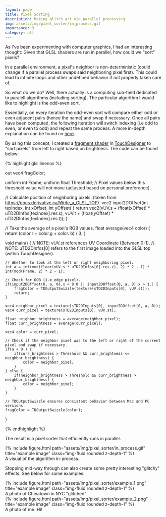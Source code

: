 ```yaml
---
layout: page
title: Pixel Sorting
description: Making glitch art via parallel processing.
img: assets/img/pixel_sorter/in_process.gif
importance: 3
category: all
---
```


As I've been experimenting with computer graphics, I had an interesting thought: Given that GLSL shaders are run in parallel, how could we "sort" pixels?

In a parallel environment, a pixel's neighbor is non-deterministic (could change if a parallel process swaps said neighboring pixel first). This could lead to infinite loops and other undefined behavior if not properly taken care of.

So what do we do? Well, there actually is a computing sub-field dedicated to paralell algorithms (including sorting). The particular algorithm I would like to highlight is the odd-even sort.

Essentially, on every iteration the odd-even sort will compare either odd or even adjacent pairs (hence the name) and swap if necessary. Once all pairs have been computed, the following iteration will switch indexing (i.e odd to even, or even to odd) and repeat the same process. A more in-depth explanation can be found on [here](https://en.wikipedia.org/wiki/Odd%E2%80%93even_sort).

By using this concept, I created a [fragment shader](https://www.khronos.org/opengl/wiki/Fragment_Shader) in [TouchDesigner](https://derivative.ca/) to "sort pixels" from left to right based on brightness. The code can be found below:

{% highlight glsl linenos %}

out vec4 fragColor;

uniform int Frame;
uniform float Threshold; // Pixel values below this threshold value will not move (adjusted based on personal preference).

// Calculate position of neighboring pixels. (taken from https://docs.derivative.ca/Write_a_GLSL_TOP).
vec2 input2DOffset(int texIndex, int xOffset, int yOffset)
{
	return vec2(vUV.s + (float(xOffset) * uTD2DInfos[texIndex].res.s),
				vUV.t + (float(yOffset) * uTD2DInfos[texIndex].res.t));
}

// Take the average of a pixel's RGB values.
float average(vec4 color) {
	return (color.r + color.g + color. b) / 3;
}

void main()
{
	// NOTE: vUV.st references UV Coordinate (Between 0-1).
	// NOTE: uTD2DInfos[0] refers to the first image loaded into the GLSL top (within TouchDesigner).

	// Whether to look at the left or right neighboring pixel. 
	int a = int(mod(floor(vUV.s * uTD2DInfos[0].res.z), 2) * 2 - 1) * int(mod(Frame, 2) * 2 - 1);
	
	// Check for OOB (i.e edge pixel).
	if(input2DOffset(0, a, 0).x < 0.0 || input2DOffset(0, a, 0).x > 1.) {
		fragColor = TDOutputSwizzle(texture(sTD2DInputs[0], vUV.st));
		return;
	}

	vec4 neighbor_pixel = texture(sTD2DInputs[0], input2DOffset(0, a, 0));
	vec4 curr_pixel = texture(sTD2DInputs[0], vUV.st);

	float neighbor_brightness = average(neighbor_pixel);
	float curr_brightness = average(curr_pixel);

	vec4 color = curr_pixel;

	// Check if the neighbor pixel was to the left or right of the current pixel and swap if necessary. 
	if(a < 0.) {
		if(curr_brightness > Threshold && curr_brightness <= neighbor_brightness) {
			color = neighbor_pixel;
		}
	} else {
		if(neighbor_brightness > Threshold && curr_brightness > neighbor_brightness) {
			color = neighbor_pixel;
		}
	}

	// TDOutputSwizzle ensures consistent behavior between Mac and PC versions.
	fragColor = TDOutputSwizzle(color);
}

{% endhighlight %}

The result is a pixel sorter that efficiently runs in parallel.

<div class="row justify-content-center">
    <div class="col-8 mt-3 mt-md-0">
        {% include figure.html path="assets/img/pixel_sorter/in_process.gif" title="example image" class="img-fluid rounded z-depth-1" %}
    </div>
</div>
<div class="caption">
    A visual of the algorithm in-process.
</div>

Stopping mid-way through can also create some pretty interesting "glitchy" effects. See below for some examples:

<div class="row justify-content-center">
    <div class="col-8 mt-3 mt-md-0">
        {% include figure.html path="assets/img/pixel_sorter/example_1.png" title="example image" class="img-fluid rounded z-depth-1" %}
    </div>
</div>
<div class="caption">
    A photo of Chinatown in NYC "glitched".
</div>

<div class="row justify-content-center">
    <div class="col-8 mt-3 mt-md-0">
        {% include figure.html path="assets/img/pixel_sorter/example_2.png" title="example image" class="img-fluid rounded z-depth-1" %}
    </div>
</div>
<div class="caption">
    A photo of me. Hi!
</div>